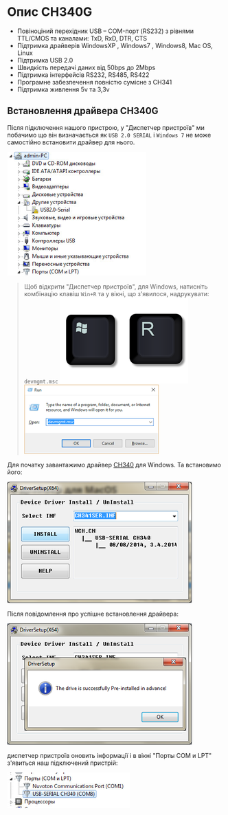 **Опис CH340G**
=========

* Повіноціний перехідник USB – COM-порт (RS232) з рівнями TTL/CMOS та каналами: TxD, RxD, DTR, CTS
* Підтримка драйверів WindowsXP , Windows7 , Windows8, Mac OS,  Linux
* Підтримка USB 2.0
* Швидкість передачі даних від 50bps до 2Mbps
* Підтримка інтерфейсів RS232, RS485, RS422
* Програмне забезпечення повністю сумісне з CH341
* Підтримка живлення 5v та 3,3v


## Встановлення драйвера CH340G

Після підключення нашого пристрою, у "Диспетчер пристроїв" ми побачимо що він визначається як `USB 2.0 SERIAL` і `Windows 7` не може самостійно встановити драйвер для нього.

![Device Manager](CH340/USB2.0-Serial.jpg)

> Щоб відкрити "Диспетчер пристроїв", для Windows, натисніть комбінацію клавіш `Win+R` та у вікні, що з'явилося, надрукувати: `devmgmt.msc`
> ![Win+R](CH340/Win+R.png) 
> ![Run](CH340/Device_manager.png)

Для початку завантажимо драйвер [CH340](https://sparks.gogo.co.nz/assets/_site_/downloads/CH34x_Install_Windows_v3_4.zip) для Windows.
Та встановимо його:

![Встановлення](CH340/CH341SER.png)

Після повідомлення про успішне встановлення драйвера:

![USB-SERIAL CH340](CH340/drive_successfully.png)

диспетчер пристроїв оновить інформації і в вікні "Порты COM и LPT" з'явиться наш підключений пристрій:

![USB-SERIAL CH340](CH340/USB-SERIAL_CH340.jpg)




